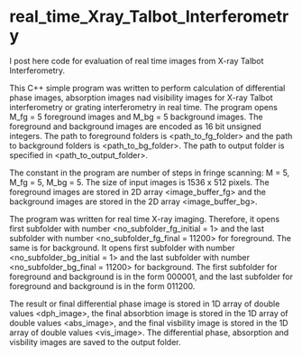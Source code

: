# real_time_Xray_Talbot_Interferometry
I post here code for evaluation of real time images from X-ray Talbot Interferometry. 

This C++ simple program was written to perform calculation of differential phase images, absorption images nad visibility images for X-ray Talbot interferometry or grating interferometry in real time. The program opens M_fg = 5 foreground images and M_bg = 5 background images. The foreground and background images are encoded as 16 bit unsigned integers. The path to foreground folders is <path_to_fg_folder> and the path to background folders is <path_to_bg_folder>. The path to output folder is specified in <path_to_output_folder>.

The constant in the program are number of steps in fringe scanning: M = 5, M_fg = 5, M_bg = 5. The size of input images is 1536 x 512 pixels. The foreground images are stored in 2D array <image_buffer_fg> and the background images are stored in the 2D array <image_buffer_bg>.

The program was written for real time X-ray imaging. Therefore, it opens first subfolder with number <no_subfolder_fg_initial = 1> and the last subfolder with number <no_subfolder_fg_final = 11200> for foreground. The same is for background. It opens first subfolder with number <no_subfolder_bg_initial = 1> and the last subfolder with number <no_subfolder_bg_final = 11200> for background. The first subfolder for foreground and background is in the form 000001, and the last subfolder for foreground and background is in the form 011200.

The result or final differential phase image is stored in 1D array of double values <dph_image>, the final absorbtion image is stored in the 1D array of double values <abs_image>, and the final visbility image is stored in the 1D array of double values <vis_image>. The differential phase, absorption and visbility images are saved to the output folder.
